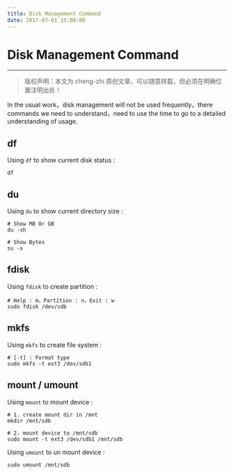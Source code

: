 ```yaml
---
title: Disk Management Command 
date: 2017-07-01 15:00:00
---
```


# Disk Management Command
***
> 版权声明：本文为 cheng-zhi 原创文章，可以随意转载，但必须在明确位置注明出处！ 


In the usual work，disk management will not be used frequently，there commands we need to understand，need to use the time to go to a detailed understanding of usage.

## df
Using `df` to show current disk status :
```
df
```
## du
Using `du` to show current directory size :
```
# Show MB Or GB
du -sh

# Show Bytes
su -s
```

## fdisk
Using `fdisk` to create partition :
```
# Help : m，Partition : n，Exit : w
sudo fdisk /dev/sdb
```

## mkfs
Using `mkfs` to create file system :
```
# [-t] : Format type
sudo mkfs -t ext3 /dev/sdb1
```

## mount / umount
Using `mount` to mount device :
```
# 1. create mount dir in /mnt
mkdir /mnt/sdb

# 2. mount device to /mnt/sdb
sudo mount -t ext3 /dev/sdb1 /mnt/sdb
```

Using `umount` to un mount device :
```
sudo umount /mnt/sdb
```

